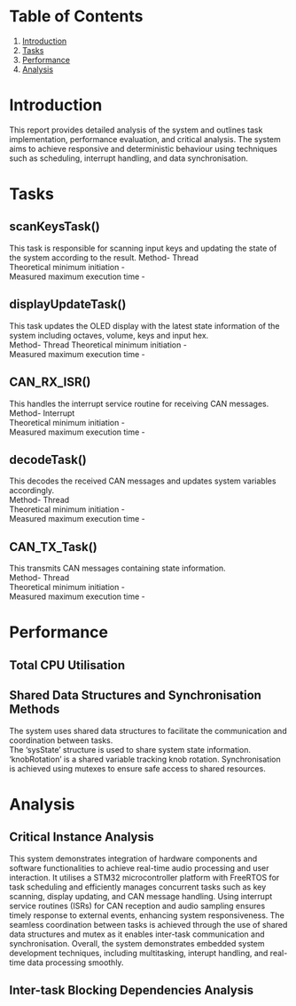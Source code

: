 
# Table of Contents

1. [Introduction](#introduction)
2. [Tasks](#tasks)
3. [Performance](#performance)
4. [Analysis](#analysis)

# Introduction
This report provides detailed analysis of the system and outlines task implementation, performance evaluation, and critical analysis. The system aims to achieve responsive and deterministic behaviour using techniques such as scheduling, interrupt handling, and data synchronisation.

# Tasks
## scanKeysTask()
This task is responsible for scanning input keys and updating the state of the system according to the result. 
Method- Thread    
Theoretical minimum initiation -     
Measured maximum execution time - 

## displayUpdateTask()
This task updates the OLED display with the latest state information of the system including octaves, volume, keys and input hex.     
Method- Thread 
Theoretical minimum initiation -     
Measured maximum execution time -  

## CAN_RX_ISR()
This handles the interrupt service routine for receiving CAN messages.    
Method- Interrupt     
Theoretical minimum initiation -     
Measured maximum execution time -    

## decodeTask()
This decodes the received CAN messages and updates system variables accordingly.    
Method- Thread     
Theoretical minimum initiation -     
Measured maximum execution time -    

## CAN_TX_Task()
This transmits CAN messages containing state information.     
Method- Thread     
Theoretical minimum initiation -      
Measured maximum execution time -     

# Performance
## Total CPU Utilisation

## Shared Data Structures and Synchronisation Methods
The system uses shared data structures to facilitate the communication and coordination between tasks.      
The ‘sysState’ structure is used to share system state information. ‘knobRotation’ is a shared variable tracking knob rotation.       Synchronisation is achieved using mutexes to ensure safe access to shared resources.    

# Analysis
## Critical Instance Analysis
This system demonstrates integration of hardware components and software functionalities to achieve real-time audio processing and user interaction. It utilises a STM32 microcontroller platform with FreeRTOS for task scheduling and efficiently manages concurrent tasks such as key scanning, display updating, and CAN message handling. Using interrupt service routines (ISRs) for CAN reception and audio sampling ensures timely response to external events, enhancing system responsiveness. The seamless coordination between tasks is achieved through the use of shared data structures and mutex as it enables inter-task communication and synchronisation. Overall, the system demonstrates embedded system development techniques, including multitasking, interupt handling, and real-time data processing smoothly.
## Inter-task Blocking Dependencies Analysis